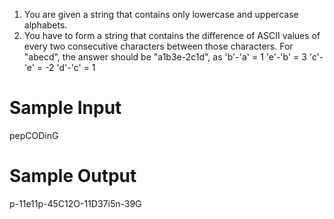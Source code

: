1. You are given a string that contains only lowercase and uppercase alphabets. 
2. You have to form a string that contains the difference of ASCII values of every two consecutive characters between those characters.
   For "abecd", the answer should be "a1b3e-2c1d", as 
   'b'-'a' = 1
   'e'-'b' = 3
   'c'-'e' = -2
   'd'-'c' = 1

# Sample Input

pepCODinG

# Sample Output

p-11e11p-45C12O-11D37i5n-39G